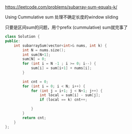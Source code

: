 https://leetcode.com/problems/subarray-sum-equals-k/

Using Cummulative sum 处理不确定长度的window sliding

只要是区间sum的问题，用个prefix (cummulative) sum就完事了
```cpp
class Solution {
public:
    int subarraySum(vector<int>& nums, int k) {
        int N = nums.size();
        int sum[N+1];
        sum[N] = 0;
        for (int i = N -1 ; i >= 0; i--) {
            sum[i] = sum[i+1] + nums[i];
        }
        
        int cnt = 0;
        for (int i = 0; i < N; i++) {
            for (int j = i+1; j < N+1; j++) {
                int local = sum[i] - sum[j];
                if (local == k) cnt++;
  
            }
        }
        return cnt;
    }
};
```